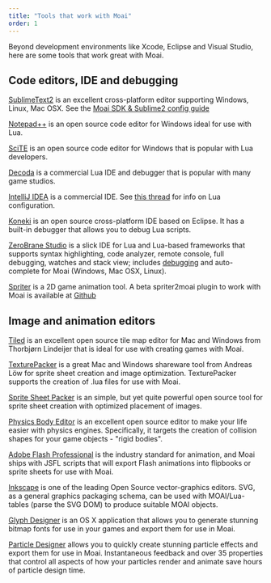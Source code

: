 ```yaml
---
title: "Tools that work with Moai"
order: 1
---
```


Beyond development environments like Xcode, Eclipse and Visual Studio, here are some tools that work great with Moai.

Code editors, IDE and debugging
-------------------------------

[SublimeText2](http://www.sublimetext.com/2) is an excellent cross-platform editor supporting Windows, Linux, Mac OSX. See the [Moai SDK & Sublime2 config guide](http://getmoai.com/wiki/index.php?title=Setup_Moai_SDK_on_Windows_using_Sublime2)

[Notepad++](http://notepad-plus-plus.org/) is an open source code editor for Windows ideal for use with Lua.

[SciTE](http://www.scintilla.org/SciTE.html) is an open source code editor for Windows that is popular with Lua developers.

[Decoda](http://www.unknownworlds.com/decoda) is a commercial Lua IDE and debugger that is popular with many game studios.

[IntelliJ IDEA](http://www.jetbrains.com/idea/download/index.html) is a commercial IDE. See [this thread](http://getmoai.com/forums/moai-sdk-for-intellij-idea-t445/) for info on Lua configuration.

[Koneki](http://www.eclipse.org/koneki/ldt/) is an open source cross-platform IDE based on Eclipse. It has a built-in debugger that allows you to debug Lua scripts.

[ZeroBrane Studio](http://studio.zerobrane.com) is a slick IDE for Lua and Lua-based frameworks that supports syntax highlighting, code analyzer, remote console, full debugging, watches and stack view; includes [debugging](http://notebook.kulchenko.com/zerobrane/moai-debugging-with-zerobrane-studio) and auto-complete for Moai (Windows, Mac OSX, Linux).

[Spriter](http://www.brashmonkey.com/spriter.htm) is a 2D game animation tool. A beta spriter2moai plugin to work with Moai is available at [Github](https://github.com/miletbaker/spriter2moai)

Image and animation editors
---------------------------

[Tiled](http://mapeditor.org) is an excellent open source tile map editor for Mac and Windows from Thorbjørn Lindeijer that is ideal for use with creating games with Moai.

[TexturePacker](http://www.texturepacker.com/) is a great Mac and Windows shareware tool from Andreas Löw for sprite sheet creation and image optimization. TexturePacker supports the creation of .lua files for use with Moai.

[Sprite Sheet Packer](http://spritesheetpacker.codeplex.com/) is an simple, but yet quite powerful open source tool for sprite sheet creation with optimized placement of images.

[Physics Body Editor](http://www.aurelienribon.com/blog/projects/physics-body-editor/) is an excellent open source editor to make your life easier with physics engines. Specifically, it targets the creation of collision shapes for your game objects - "rigid bodies".

[Adobe Flash Professional](http://www.adobe.com) is the industry standard for animation, and Moai ships with JSFL scripts that will export Flash animations into flipbooks or sprite sheets for use with Moai.

[Inkscape](http://inkscape.org/) is one of the leading Open Source vector-graphics editors. SVG, as a general graphics packaging schema, can be used with MOAI/Lua-tables (parse the SVG DOM) to produce suitable MOAI objects.

[Glyph Designer](http://glyphdesigner.71squared.com/) is an OS X application that allows you to generate stunning bitmap fonts for use in your games and export them for use in Moai.

[Particle Designer](http://particledesigner.71squared.com/) allows you to quickly create stunning particle effects and export them for use in Moai. Instantaneous feedback and over 35 properties that control all aspects of how your particles render and animate save hours of particle design time.
